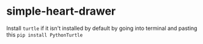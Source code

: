 # simple-heart-drawer
Install ``turtle`` if it isn't installed by default by going into terminal and pasting this ``pip install PythonTurtle``
